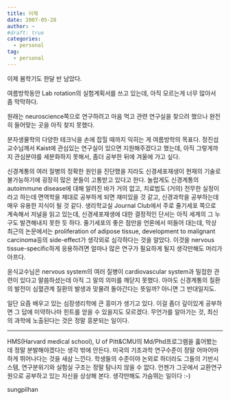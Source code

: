 ```yaml
---
title: 이제
date: 2007-05-28
author: ~
#draft: true
categories:
  - personal
tag:
  - personal
---
```




이제 봄학기도 한달 반 남았다.

여름방학동안 Lab rotation의 실험계획서를 쓰고 있는데, 아직 모르는게 너무 많아서 좀 막막하다.

원래는 neuroscience쪽으로 연구하려고 마음 먹고 관련 연구실을 찾으려 했으나 완전히 들어맞는 곳을 아직 찾지 못했다.

분자생물학의 다양한 테크닉을 손에 잡힐 때까지 익히는 게 여름방학의 목표다. 정진섭교수님께서 Kaist에 관심있는 연구실이 있으면 지원해주겠다고 했는데, 아직 그렇게까지 관심분야를 세분화하지 못해서, 좀더 공부한 뒤에 겨울에 가고 싶다.

신경계통의 여러 질병의 정확한 원인을 진단했을 지라도 신경세포재생이 현재의 기술로 불가능하기에 굉장히 많은 분들이 고통받고 있다고 한다. 놀랍게도 신경계통의 autoimmune disease에 대해 알려진 바가 거의 없고, 치료법도 (거의) 전무한 실정이라고 하는데 면역학을 제대로 공부하게 되면 재미있을 것 같고, 신경과학을 공부하는데 매우 유용한 지식이 될 것 같다. 생리학교실 Journal Club에서 주로 줄기세포 쪽으로 계속해서 저널을 읽고 있는데, 신경세포재생에 대한 결정적인 단서는 아직 세계의 그 누구도 발견해내지 못한 듯 하다. 줄기세포의 좋은 점만을 언론에서 떠들어 대는데, 막상 최근의 논문에서는 proliferation of adipose tissue, development to malignant carcinoma등의 side-effect가 생각외로 심각하다는 것을 알았다. 이것을 nervous tissue-specific하게 응용하려면 얼마나 많은 연구가 필요하게 될지 생각만해도 머리가 아프다.

윤식교수님은 nervous system의 여러 질병이 cardiovascular system과 밀접한 관련이 있다고 말씀하셨는데 아직 그 말의 의미를 깨닫지 못했다. 아마도 신경계통의 질환의 발전이 심혈관계 질환의 발생과 맞물려 돌아간다는 뜻일까? 아니면 그 반대일지도.

일단 요즘 배우고 있는 심장생리학에 큰 흥미가 생기고 있다. 이걸 좀더 깊이있게 공부하면 그 답에 미약하나마 힌트를 얻을 수 있을지도 모르겠다. 무언가를 알아가는 것, 최신의 과학에 노출된다는 것은 정말 흥분되는 일이다.

------------

HMS(Harvard medical school), U of Pitt&CMU의 Md/Phd프로그램을 훓어봤는데 정말 분발해야겠다는 생각 밖에 안든다. 미국의 기초과학 연구수준이 정말 어마어마하게 뛰어나다는 것을 새삼 느낀다. 학생들의 수준이야 논외로 하더라도 그들의 기반시스템, 연구분위기와 실험실 구조는 정말 탐나지 않을 수 없다. 언젠가 그곳에서 교환연구원으로 공부하고 있는 자신을 상상해 본다. 생각만해도 가슴뛰는 일이다 :-)



 












sungpilhan
         


